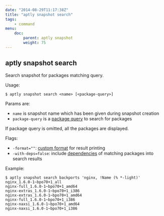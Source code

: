 ```yaml
---
date: "2014-08-29T11:17:38Z"
title: "aptly snapshot search"
tags:
    - command
menu:
    doc:
        parent: aptly snapshot
        weight: 75
---
```


aptly snapshot search
---------------------

Search snapshot for packages matching query.

Usage:

    $ aptly snapshot search <name> [<package-query>]

Params are:

-   `name` is snapshot name which has been given during snapshot
    creation
-   `package-query` is a [package query](/doc/feature/query/) to
    search for packages

If package query is omitted, all the packages are displayed.

Flags:

-   `-format=""`:
    [custom format](/doc/feature/package-display/) for result printing
-   `-with-deps=false`: include [dependencies](/doc/feature/dependencies) of matching packages
    into search results

Example:

    $ aptly snapshot search backports 'nginx, !Name (% *-light)'
    nginx_1.6.0-1~bpo70+1_all
    nginx-full_1.6.0-1~bpo70+1_amd64
    nginx-extras_1.6.0-1~bpo70+1_i386
    nginx-extras_1.6.0-1~bpo70+1_amd64
    nginx-full_1.6.0-1~bpo70+1_i386
    nginx-naxsi_1.6.0-1~bpo70+1_amd64
    nginx-naxsi_1.6.0-1~bpo70+1_i386
